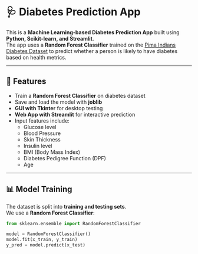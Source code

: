 # 🩺 Diabetes Prediction App  

This is a **Machine Learning-based Diabetes Prediction App** built using **Python, Scikit-learn, and Streamlit**.  
The app uses a **Random Forest Classifier** trained on the [Pima Indians Diabetes Dataset](https://www.kaggle.com/datasets/uciml/pima-indians-diabetes-database) to predict whether a person is likely to have diabetes based on health metrics.  

---

## 🚀 Features
- Train a **Random Forest Classifier** on diabetes dataset  
- Save and load the model with **joblib**  
- **GUI with Tkinter** for desktop testing  
- **Web App with Streamlit** for interactive prediction  
- Input features include:
  - Glucose level  
  - Blood Pressure  
  - Skin Thickness  
  - Insulin level  
  - BMI (Body Mass Index)  
  - Diabetes Pedigree Function (DPF)  
  - Age  

---

## 📊 Model Training
The dataset is split into **training and testing sets**.  
We use a **Random Forest Classifier**:  
```python
from sklearn.ensemble import RandomForestClassifier

model = RandomForestClassifier()
model.fit(x_train, y_train)
y_pred = model.predict(x_test)
